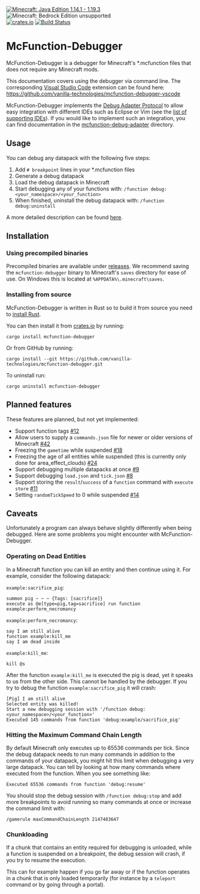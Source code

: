 [![Minecraft: Java Edition 1.14.1 - 1.19.3](https://img.shields.io/badge/Minecraft%3A%20Java%20Edition-1.14.1%20--%201.19.3-informational)](https://www.minecraft.net/store/minecraft-java-edition)
![Minecraft: Bedrock Edition unsupported](https://img.shields.io/badge/Minecraft%3A%20Bedrock%20Edition-unsupported-critical)\
[![crates.io](https://img.shields.io/crates/v/mcfunction-debugger)](https://crates.io/crates/mcfunction-debugger)
[![Build Status](https://img.shields.io/github/actions/workflow/status/vanilla-technologies/mcfunction-debugger/rust.yml?branch=main)](https://github.com/vanilla-technologies/mcfunction-debugger/actions/workflows/rust.yml)

# McFunction-Debugger

McFunction-Debugger is a debugger for Minecraft's *.mcfunction files that does not require any Minecraft mods.

This documentation covers using the debugger via command line. The corresponding [Visual Studio Code](https://code.visualstudio.com/) extension can be found here: https://github.com/vanilla-technologies/mcfunction-debugger-vscode

McFunction-Debugger implements the [Debug Adapter Protocol](https://microsoft.github.io/debug-adapter-protocol/) to allow easy integration with different IDEs such as Eclipse or Vim (see the [list of supporting IDEs](https://microsoft.github.io/debug-adapter-protocol/implementors/tools/)). If you would like to implement such an integration, you can find documentation in the [mcfunction-debug-adapter](mcfunction-debug-adapter/README.md) directory.

## Usage

You can debug any datapack with the following five steps:

1. Add `# breakpoint` lines in your *.mcfunction files
2. Generate a debug datapack
3. Load the debug datapack in Minecraft
4. Start debugging any of your functions with: `/function debug:<your_namespace>/<your_function>`
5. When finished, uninstall the debug datapack with: `/function debug:uninstall`

A more detailed description can be found [here](docs/usage.md).

## Installation

### Using precompiled binaries

Precompiled binaries are available under [releases](https://github.com/vanilla-technologies/mcfunction-debugger/releases).
We recommend saving the `mcfunction-debugger` binary to Minecraft's `saves` directory for ease of use.
On Windows this is located at `%APPDATA%\.minecraft\saves`.

### Installing from source

McFunction-Debugger is written in Rust so to build it from source you need to [install Rust](https://www.rust-lang.org/tools/install).

You can then install it from [crates.io](https://crates.io/crates/mcfunction-debugger) by running:
```
cargo install mcfunction-debugger
```

Or from GitHub by running:
```
cargo install --git https://github.com/vanilla-technologies/mcfunction-debugger.git
```

To uninstall run:
```
cargo uninstall mcfunction-debugger
```

## Planned features

These features are planned, but not yet implemented:

* Support function tags [#12](https://github.com/vanilla-technologies/mcfunction-debugger/issues/12)
* Allow users to supply a `commands.json` file for newer or older versions of Minecraft [#42](https://github.com/vanilla-technologies/mcfunction-debugger/issues/42)
* Freezing the `gametime` while suspended [#18](https://github.com/vanilla-technologies/mcfunction-debugger/issues/18)
* Freezing the age of all entities while suspended (this is currently only done for area_effect_clouds) [#24](https://github.com/vanilla-technologies/mcfunction-debugger/issues/24)
* Support debugging multiple datapacks at once [#9](https://github.com/vanilla-technologies/mcfunction-debugger/issues/9)
* Support debugging `load.json` and `tick.json` [#8](https://github.com/vanilla-technologies/mcfunction-debugger/issues/8)
* Support storing the `result`/`success` of a `function` command with `execute store` [#11](https://github.com/vanilla-technologies/mcfunction-debugger/issues/11)
* Setting `randomTickSpeed` to 0 while suspended [#14](https://github.com/vanilla-technologies/mcfunction-debugger/issues/14)

## Caveats

Unfortunately a program can always behave slightly differently when being debugged.
Here are some problems you might encounter with McFunction-Debugger.

### Operating on Dead Entities

In a Minecraft function you can kill an entity and then continue using it.
For example, consider the following datapack:

`example:sacrifice_pig`:
```
summon pig ~ ~ ~ {Tags: [sacrifice]}
execute as @e[type=pig,tag=sacrifice] run function example:perform_necromancy
```

`example:perform_necromancy`:
```
say I am still alive
function example:kill_me
say I am dead inside
```

`example:kill_me`:
```
kill @s
```

After the function `example:kill_me` is executed the pig is dead, yet it speaks to us from the other side.
This cannot be handled by the debugger.
If you try to debug the function `example:sacrifice_pig` it will crash:
```
[Pig] I am still alive
Selected entity was killed!
Start a new debugging session with '/function debug:<your_namespace>/<your_function>'
Executed 145 commands from function 'debug:example/sacrifice_pig'
```

### Hitting the Maximum Command Chain Length

By default Minecraft only executes up to 65536 commands per tick.
Since the debug datapack needs to run many commands in addition to the commands of your datapack, you might hit this limit when debugging a very large datapack.
You can tell by looking at how many commands where executed from the function.
When you see something like:
```
Executed 65536 commands from function 'debug:resume'
```
You should stop the debug session with `/function debug:stop` and add more breakpoints to avoid running so many commands at once or increase the command limit with:
```
/gamerule maxCommandChainLength 2147483647
```

### Chunkloading

If a chunk that contains an entity required for debugging is unloaded, while a function is suspended on a breakpoint, the debug session will crash, if you try to resume the execution.

This can for example happen if you go far away or if the function operates in a chunk that is only loaded temporarily (for instance by a `teleport` command or by going through a portal).
